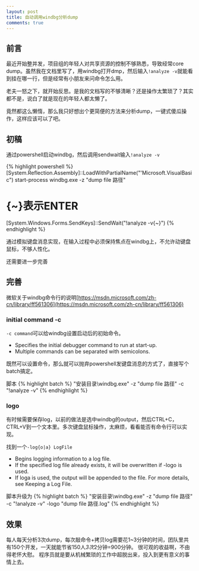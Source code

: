 ```yaml
---
layout: post
title: 自动调用windbg分析dump
comments: true
---
```


## 前言

最近开始整并发，项目组的年轻人对共享资源的控制不够熟悉，导致经常core dump。虽然我在文档里写了，用windbg打开dmp，然后输入`!analyze -v`就能看到挂在哪一行，但是经常有小朋友来问命令怎么用。

老夫一怒之下，就开始反思。是我的文档写的不够清晰？还是操作太繁琐了？其实都不是，说白了就是现在的年轻人都太懒了。

竟然都这么懒惰，那么我只好想出个更简便的方法来分析dump，一键式傻瓜操作，这样应该可以了吧。

## 初稿

通过powershell启动windbg，然后调用sendwait输入`!analyze -v`

{% highlight powershell %}
[System.Reflection.Assembly]::LoadWithPartialName("'Microsoft.VisualBasic")
start-process windbg.exe -z "dump file 路径"
# {~}表示ENTER 
[System.Windows.Forms.SendKeys]::SendWait("!analyze -v{~}")
{% endhighlight %}

通过模拟键盘消息实现，在输入过程中必须保持焦点在windbg上，不允许动键盘鼠标，不够人性化。

还需要进一步完善


## 完善

微软关于windbg命令行的说明[https://msdn.microsoft.com/zh-cn/library/ff561306](https://msdn.microsoft.com/zh-cn/library/ff561306)


### initial command -c

`-c command`可以给windbg设置启动后的初始命令。
- Specifies the initial debugger command to run at start-up. 
- Multiple commands can be separated with semicolons.

既然可以设置命令，那么就可以抛弃powershell发键盘消息的方式了，直接写个batch搞定。

脚本
{% highlight batch %}
"安装目录\windbg.exe" -z "dump file 路径" -c "!analyze -v"
{% endhighlight %}


### logo

有时候需要保存log，以前的做法是选中windbg的output，然后CTRL+C，CTRL+V到一个文本里。多次键盘鼠标操作，太麻烦，看看能否有命令行可以实现。

找到一个`-log{o|a} LogFile`
- Begins logging information to a log file. 
- If the specified log file already exists, it will be overwritten if -logo is used. 
- If loga is used, the output will be appended to the file. For more details, see Keeping a Log File.

脚本升级为
{% highlight batch %}
"安装目录\windbg.exe" -z "dump file 路径" -c "!analyze -v" -logo "dump file 路径.log"
{% endhighlight %}


## 效果

每人每天分析3次dump，每次敲命令+拷贝log需要花1~3分钟的时间，团队里共有150个开发，一天就能节省150人*3次*2分钟=900分钟。
很可观的收益啊，不由得老怀大慰。
程序员就是要从机械繁琐的工作中超脱出来，投入到更有意义的事情上去。